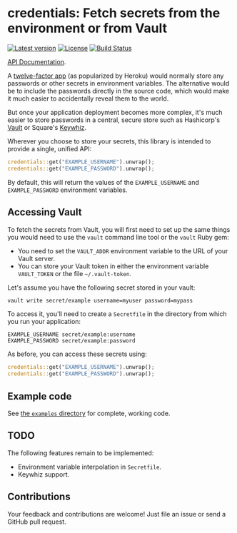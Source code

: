 # credentials: Fetch secrets from the environment or from Vault

[![Latest version](https://img.shields.io/crates/v/credentials.svg)](https://crates.io/crates/credentials) [![License](https://img.shields.io/crates/l/credentials.svg)](https://creativecommons.org/publicdomain/zero/1.0/) [![Build Status](https://travis-ci.org/emk/credentials.svg?branch=master)](https://travis-ci.org/emk/credentials)

[API Documentation](http://docs.randomhacks.net/credentials/).

A [twelve-factor app][12factor] (as popularized by Heroku) would normally
store any passwords or other secrets in environment variables.  The
alternative would be to include the passwords directly in the source code,
which would make it much easier to accidentally reveal them to the world.

But once your application deployment becomes more complex, it's much easier
to store passwords in a central, secure store such as Hashicorp's
[Vault][vault] or Square's [Keywhiz][keywhiz].

Wherever you choose to store your secrets, this library is intended to
provide a single, unified API:

```rust
credentials::get("EXAMPLE_USERNAME").unwrap();
credentials::get("EXAMPLE_PASSWORD").unwrap();
```

By default, this will return the values of the `EXAMPLE_USERNAME`
and `EXAMPLE_PASSWORD` environment variables.

## Accessing Vault

To fetch the secrets from Vault, you will first need to set up the same
things you would need to use the `vault` command line tool or the `vault`
Ruby gem:

- You need to set the `VAULT_ADDR` environment variable to the URL of your
  Vault server.
- You can store your Vault token in either the environment variable
  `VAULT_TOKEN` or the file `~/.vault-token`.

Let's assume you have the following secret stored in your vault:

```sh
vault write secret/example username=myuser password=mypass
```

To access it, you'll need to create a `Secretfile` in the directory from
which you run your application:

```
EXAMPLE_USERNAME secret/example:username
EXAMPLE_PASSWORD secret/example:password
```

As before, you can access these secrets using:

```rust
credentials::get("EXAMPLE_USERNAME").unwrap();
credentials::get("EXAMPLE_PASSWORD").unwrap();
```

## Example code

See [the `examples` directory](/examples) for complete, working code.

## TODO

The following features remain to be implemented:

- Environment variable interpolation in `Secretfile`.
- Keywhiz support.

## Contributions

Your feedback and contributions are welcome!  Just file an issue or send a
GitHub pull request.

[12factor]: http://12factor.net/
[vault]: https://www.vaultproject.io/
[keywhiz]: https://square.github.io/keywhiz/
